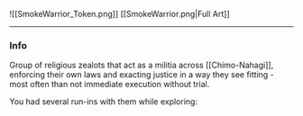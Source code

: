 ![[SmokeWarrior_Token.png]]
[[SmokeWarrior.png|Full Art]]

---
### Info
Group of religious zealots that act as a militia across [[Chimo-Nahagi]], enforcing their own laws and exacting justice in a way they see fitting - most often than not immediate execution without trial.

You had several run-ins with them while exploring:
